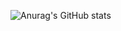 ![Anurag's GitHub stats](https://github-readme-stats.vercel.app/api?username=anuraghazra&show_icons=true&theme=radical)

<!---
MehrabVosough/MehrabVosough is a ✨ special ✨ repository because its `README.md` (this file) appears on your GitHub profile.
You can click the Preview link to take a look at your changes.
--->
